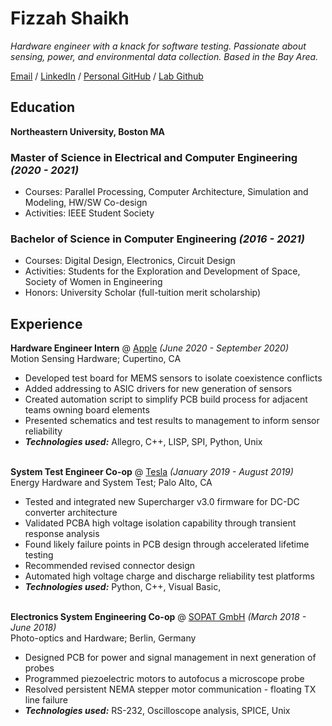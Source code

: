 # Fizzah Shaikh

_Hardware engineer with a knack for software testing. Passionate about sensing, power, and environmental data collection. Based in the Bay Area._ <br>

[Email](mailto:fizzahh98@gmail.com) / [LinkedIn](https://www.linkedin.com/in/fizzah-shaikh/) / [Personal GitHub](https://github.com/fizzshaikh/) / [Lab Github](https://github.com/envsensorslab/traceResearch)


## Education

**Northeastern University, Boston MA** <br>
### Master of Science in Electrical and Computer Engineering  _(2020 - 2021)_ <br>
  - Courses: Parallel Processing, Computer Architecture, Simulation and Modeling, HW/SW Co-design
  - Activities: IEEE Student Society
  
### Bachelor of Science in Computer Engineering               _(2016 - 2021)_ <br>
  - Courses: Digital Design, Electronics, Circuit Design
  - Activities: Students for the Exploration and Development of Space, Society of Women in Engineering
  - Honors: University Scholar (full-tuition merit scholarship)

## Experience 

**Hardware Engineer Intern** @ [Apple](https://www.apple.com/) _(June 2020 - September 2020)_ <br>
Motion Sensing Hardware; Cupertino, CA
  - Developed test board for MEMS sensors to isolate coexistence conflicts
  - Added addressing to ASIC drivers for new generation of sensors
  - Created automation script to simplify PCB build process for adjacent teams owning board elements
  - Presented schematics and test results to management to inform sensor reliability 
  - **_Technologies used:_** Allegro, C++, LISP, SPI, Python, Unix
<br><br>

**System Test Engineer Co-op** @ [Tesla](https://www.tesla.com/energy) _(January 2019 - August 2019)_ <br>
Energy Hardware and System Test; Palo Alto, CA
  - Tested and integrated new Supercharger v3.0 firmware for DC-DC converter architecture
  - Validated PCBA high voltage isolation capability through transient response analysis
  - Found likely failure points in PCB design through accelerated lifetime testing
  - Recommended revised connector design
  - Automated high voltage charge and discharge reliability test platforms
  - **_Technologies used:_** Python, C++, Visual Basic, 
<br><br>

**Electronics System Engineering Co-op** @ [SOPAT GmbH](https://sopat.de/en/) _(March 2018 - June 2018)_ <br>
Photo-optics and Hardware; Berlin, Germany
  - Designed PCB for power and signal management in next generation of probes
  - Programmed piezoelectric motors to autofocus a microscope probe
  - Resolved persistent NEMA stepper motor communication - floating TX line failure
  - **_Technologies used:_** RS-232, Oscilloscope analysis, SPICE, Unix
<br><br>
